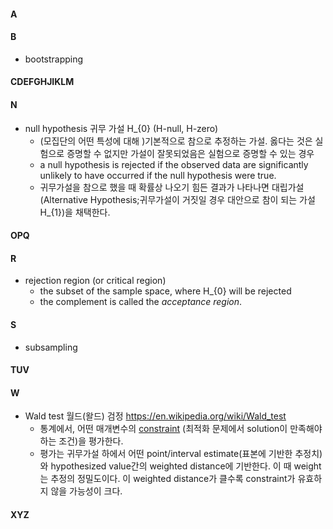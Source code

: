 #### A

#### B
- bootstrapping

#### CDEFGHJIKLM

#### N
- null hypothesis 귀무 가설 H_{0} (H-null, H-zero)
    - (모집단의 어떤 특성에 대해 )기본적으로 참으로 추정하는 가설.
    옳다는 것은 실험으로 증명할 수 없지만 가설이 잘못되었음은 실험으로 증명할 수 있는 경우
    -  a null hypothesis is rejected if the observed data are significantly unlikely to have occurred if the null hypothesis were true.
    - 귀무가설을 참으로 했을 때 확률상 나오기 힘든 결과가 나타나면 
    대립가설(Alternative Hypothesis;귀무가설이 거짓일 경우 대안으로 참이 되는 가설 H_{1})을 채택한다. 

#### OPQ

#### R
- rejection region (or critical region)
    - the subset of the sample space, where H_{0} will be rejected
    - the complement is called the *acceptance region*. 

#### S
- subsampling

#### TUV

#### W
- Wald test 월드(왈드) 검정 https://en.wikipedia.org/wiki/Wald_test
    - 통계에서, 어떤 매개변수의 [constraint](https://en.wikipedia.org/wiki/Constraint_(mathematics))
    (최적화 문제에서 solution이 만족해야 하는 조건)을 평가한다. 
    - 평가는 귀무가설 하에서 어떤 point/interval estimate(표본에 기반한 추정치)와  hypothesized value간의 weighted distance에 기반한다.
    이 때 weight는 추정의 정밀도이다. 이 weighted distance가 클수록 constraint가 유효하지 않을 가능성이 크다. 
    

#### XYZ
